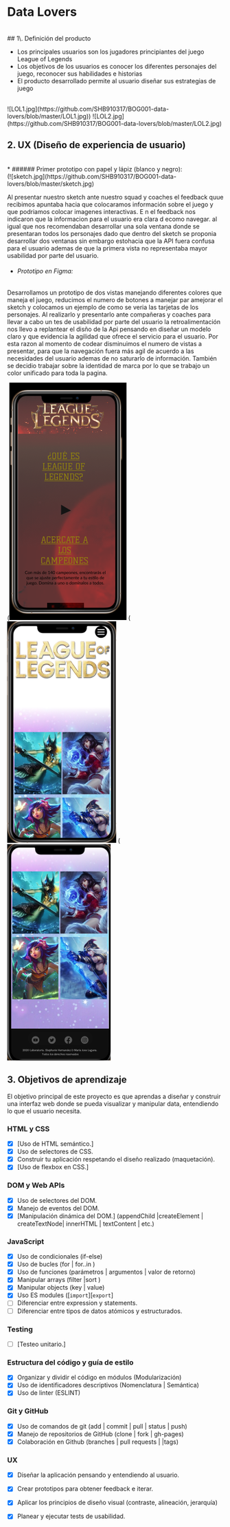 # Data Lovers

<br>
## 1\. Definición del producto

* Los principales usuarios son los jugadores principiantes del juego League of Legends
* Los objetivos de los usuarios es conocer los diferentes personajes del juego, reconocer sus habilidades e historias 
* El producto desarrollado permite al usuario diseñar sus estrategias de juego
<br>
![LOL1.jpg](https://github.com/SHB910317/BOG001-data-lovers/blob/master/LOL1.jpg))
![LOL2.jpg](https://github.com/SHB910317/BOG001-data-lovers/blob/master/LOL2.jpg)

## 2\. UX \(Diseño de experiencia de usuario\)
<br>
* ###### Primer prototipo con papel y lápiz (blanco y negro):
<br>
(![sketch.jpg](https://github.com/SHB910317/BOG001-data-lovers/blob/master/sketch.jpg)

Al presentar nuestro sketch ante nuestro squad y coaches el feedback quue recibimos apuntaba hacia que colocaramos información sobre el juego y que podriamos colocar imagenes interactivas. E n el feedback nos indicaron que la informacion para el usuario era clara d ecomo navegar. al igual que nos recomendaban desarrollar una sola ventana donde se presentaran todos los personajes dado que dentro del sketch se proponia desarrollar dos ventanas sin embargo estohacia que la API fuera confusa para el usuario ademas de que la primera vista no representaba mayor usabilidad por parte del usuario. 

* ###### Prototipo en Figma:

Desarrollamos un prototipo de dos vistas manejando diferentes colores que maneja el juego, reducimos el numero de botones a manejar par amejorar el sketch y colocamos un ejemplo de como se veria las tarjetas de los personajes. Al realizarlo y presentarlo ante compañeras y coaches para llevar a cabo un tes de usabilidad por parte del usuario la retroalimentación nos llevo a replantear el disño de la Api pensando en diseñar un modelo claro y que evidencia la agilidad que ofrece el servicio para el usuario. Por esta razon al momento de codear disminuimos el numero de vistas a presentar, para que la navegación fuera más agil de acuerdo a las necesidades del usuario ademas de no saturarlo de información. También se decidio trabajar sobre la identidad de marca por lo que se trabajo un color unificado para toda la pagina.
<br>

(![vista1Figma](https://github.com/SHB910317/BOG001-data-lovers/blob/master/vista1Figma.png)
(![Vista2Figma](https://github.com/SHB910317/BOG001-data-lovers/blob/master/Vista2Figma.png)
(![vista2](https://github.com/SHB910317/BOG001-data-lovers/blob/master/vista2.png)


## 3. Objetivos de aprendizaje

El objetivo principal de este proyecto es que aprendas a diseñar y construir una
interfaz web donde se pueda visualizar y manipular data, entendiendo lo que el
usuario necesita.

### HTML y CSS

* [x] [Uso de HTML semántico.]
* [x] Uso de selectores de CSS.
* [x] Construir tu aplicación respetando el diseño realizado (maquetación).
* [x] [Uso de flexbox en CSS.]

### DOM y Web APIs

* [x] Uso de selectores del DOM.
* [x] Manejo de eventos del DOM.
* [x] [Manipulación dinámica del DOM.]
(appendChild |createElement | createTextNode| innerHTML | textContent | etc.)

### JavaScript

* [x] Uso de condicionales (if-else)
* [x] Uso de bucles (for | for..in )
* [x] Uso de funciones (parámetros | argumentos | valor de retorno)
* [x] Manipular arrays (filter |sort )
* [x] Manipular objects (key | value)
* [x] Uso ES modules ([`import`][`export`]
* [ ] Diferenciar entre expression y statements.
* [ ] Diferenciar entre tipos de datos atómicos y estructurados.

### Testing

* [ ] [Testeo unitario.]

### Estructura del código y guía de estilo

* [x] Organizar y dividir el código en módulos (Modularización)
* [x] Uso de identificadores descriptivos (Nomenclatura | Semántica)
* [x] Uso de linter (ESLINT)

### Git y GitHub

* [x] Uso de comandos de git (add | commit | pull | status | push)
* [x] Manejo de repositorios de GitHub (clone | fork | gh-pages)
* [x] Colaboración en Github (branches | pull requests | |tags)

### UX

* [x] Diseñar la aplicación pensando y entendiendo al usuario.
* [x] Crear prototipos para obtener feedback e iterar.
* [x] Aplicar los principios de diseño visual (contraste, alineación, jerarquía)
* [x] Planear y ejecutar tests de usabilidad.


